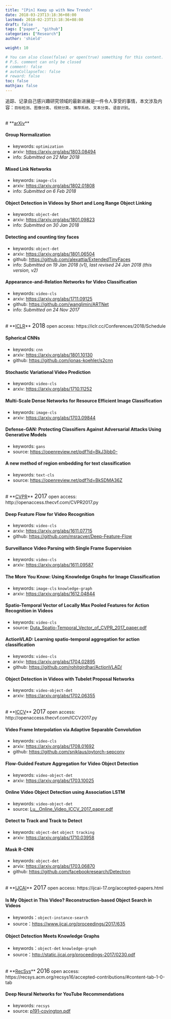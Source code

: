 ```yaml
---
title: "[Pin] Keep up with New Trends"
date: 2018-03-23T13:18:36+08:00
lastmod: 2018-02-23T13:18:36+08:00
draft: false
tags: ["paper", "github"]
categories: ["Research"]
author: 'shield'

weight: 10

# You can also close(false) or open(true) something for this content.
# P.S. comment can only be closed
# comment: false
# autoCollapseToc: false
# reward: false
toc: false
mathjax: false
---
```


追踪、记录自己感兴趣研究领域的最新进展是一件令人享受的事情，本文涉及内容：`目标检测`、`图像分类`、`视频分类`、`推荐系统`、`文本分类`、`语音识别`。

<!--more-->

<br>
# **<u>arXiv</u>**

#### **Group Normalization**
- keywords: `optimization`
- arxiv: https://arxiv.org/abs/1803.08494
- info: *Submitted on 22 Mar 2018*

#### **Mixed Link Networks**
- keywords: `image-cls`
- arxiv: https://arxiv.org/abs/1802.01808
- info: *Submitted on 6 Feb 2018*

#### **Object Detection in Videos by Short and Long Range Object Linking**
- keywords: `object-det`
- arxiv: https://arxiv.org/abs/1801.09823
- info: *Submitted on 30 Jan 2018*

#### **Detecting and counting tiny faces**
- keywords: `object-det`
- arxiv: https://arxiv.org/abs/1801.06504
- github: https://github.com/alexattia/ExtendedTinyFaces
- info: *Submitted on 19 Jan 2018 (v1), last revised 24 Jan 2018 (this version, v2)*

#### **Appearance-and-Relation Networks for Video Classification**
- keywords: `video-cls`
- arxiv: https://arxiv.org/abs/1711.09125
- github: https://github.com/wanglimin/ARTNet
- info: *Submitted on 24 Nov 2017*

<br>
# **<u>ICLR</u>** <font size="4">2018</font>
<font>open access: </font> https://iclr.cc/Conferences/2018/Schedule

#### **Spherical CNNs**
- keywords: `cnn`
- arxiv: https://arxiv.org/abs/1801.10130
- github: https://github.com/jonas-koehler/s2cnn

#### **Stochastic Variational Video Prediction**
- keywords: `video-cls`
- arxiv: https://arxiv.org/abs/1710.11252

#### **Multi-Scale Dense Networks for Resource Efficient Image Classification**
- keywords: `image-cls`
- arxiv: https://arxiv.org/abs/1703.09844

#### **Defense-GAN: Protecting Classifiers Against Adversarial Attacks Using Generative Models**
- keywords: `gans`
- source: https://openreview.net/pdf?id=BkJ3ibb0-


#### **A new method of region embedding for text classification**
- keywords: `text-cls`
- source: https://openreview.net/pdf?id=BkSDMA36Z


<br>
# **<u>CVPR</u>** <font size="4">2017</font> 
<font>open access: </font> http://openaccess.thecvf.com/CVPR2017.py

#### **Deep Feature Flow for Video Recognition**
- keywords: `video-cls`
- arxiv: https://arxiv.org/abs/1611.07715
- github: https://github.com/msracver/Deep-Feature-Flow

#### **Surveillance Video Parsing with Single Frame Supervision**
- keywords: `video-cls`
- arxiv: https://arxiv.org/abs/1611.09587

#### **The More You Know: Using Knowledge Graphs for Image Classification**
- keywords: `image-cls` `knowledge-graph`
- arxiv: https://arxiv.org/abs/1612.04844

#### **Spatio-Temporal Vector of Locally Max Pooled Features for Action Recognition in Videos** 
- keywords: `video-cls`
- source: [Duta_Spatio-Temporal_Vector_of_CVPR_2017_paper.pdf](http://openaccess.thecvf.com/content_cvpr_2017/papers/Duta_Spatio-Temporal_Vector_of_CVPR_2017_paper.pdf)

#### **ActionVLAD: Learning spatio-temporal aggregation for action classification** 
- keywords: `video-cls`
- arxiv: https://arxiv.org/abs/1704.02895
- github: https://github.com/rohitgirdhar/ActionVLAD/

#### **Object Detection in Videos with Tubelet Proposal Networks**
- keywords: `video-object-det`
- arxiv: https://arxiv.org/abs/1702.06355

<br>
# **<u>ICCV</u>** <font size="4">2017</font> 
<font>open access: </font> http://openaccess.thecvf.com/ICCV2017.py

#### **Video Frame Interpolation via Adaptive Separable Convolution**
- keywords: `video-cls`
- arxiv: https://arxiv.org/abs/1708.01692
- github: https://github.com/sniklaus/pytorch-sepconv

#### **Flow-Guided Feature Aggregation for Video Object Detection**
- keywords: `video-object-det`
- arxiv: https://arxiv.org/abs/1703.10025

#### **Online Video Object Detection using Association LSTM**
- keywords: `video-object-det`
- source: [Lu__Online_Video_ICCV_2017_paper.pdf](http://openaccess.thecvf.com/content_ICCV_2017/papers/Lu__Online_Video_ICCV_2017_paper.pdf)

#### **Detect to Track and Track to Detect**
- keywords: `object-det` `object tracking`
- arxiv: https://arxiv.org/abs/1710.03958

#### **Mask R-CNN**
- keywords: `object-det`
- arvix: https://arxiv.org/abs/1703.06870
- github: https://github.com/facebookresearch/Detectron


<br>
# **<u>IJCAI</u>** <font size="4">2017</font>
<font>open access: </font> https://ijcai-17.org/accepted-papers.html

#### **Is My Object in This Video? Reconstruction-based Object Search in Videos**
- keywords：`object-instance-search`
- source：https://www.ijcai.org/proceedings/2017/635

#### **Object Detection Meets Knowledge Graphs**
- keywords：`object-det` `knowledge-graph`
- source：http://static.ijcai.org/proceedings-2017/0230.pdf

<br>
# **<u>RecSys</u>** <font size="4">2016</font>
<font>open access: </font> https://recsys.acm.org/recsys16/accepted-contributions/#content-tab-1-0-tab

#### **Deep Neural Networks for YouTube Recommendations**
- keywords: `recsys`
- source: [p191-covington.pdf](https://dl.acm.org/ft_gateway.cfm?id=2959190&ftid=1785037&dwn=1&CFID=5058148&CFTOKEN=32105a60929555d9-F01FA8C2-FD4D-E25D-B221ED336ED6F23B)

<br>
